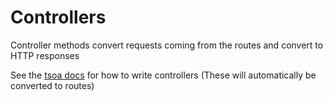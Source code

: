 # Controllers

Controller methods convert requests coming from the routes and convert to HTTP responses

See the [tsoa docs](https://tsoa-community.github.io/docs/examples.html) for how to write controllers (These will automatically be converted to routes)
